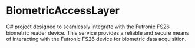 # BiometricAccessLayer
C# project designed to seamlessly integrate with the Futronic FS26 biometric reader device. This service provides a reliable and secure means of interacting with the Futronic FS26 device for biometric data acquisition.
